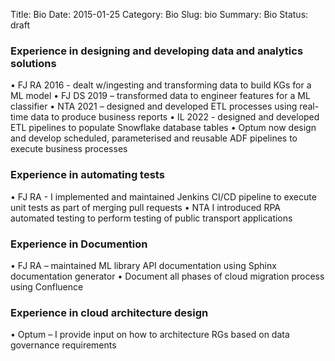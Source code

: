 Title: Bio
Date: 2015-01-25
Category: Bio
Slug: bio
Summary: Bio
Status: draft

### Experience in designing and developing data and analytics solutions
•	FJ RA 2016 - dealt w/ingesting and transforming data to build KGs for a ML model 
•	FJ DS 2019 – transformed data to engineer features for a ML classifier
•	NTA 2021 – designed and developed ETL processes using real-time data to produce business reports
•	IL 2022 - designed and developed ETL pipelines to populate Snowflake database tables
•	Optum now design and develop scheduled, parameterised and reusable ADF pipelines to execute business processes

### Experience in automating tests
•	FJ RA - I implemented and maintained Jenkins CI/CD pipeline to execute unit tests as part of merging pull requests
•	NTA I introduced RPA automated testing to perform testing of public transport applications 

### Experience in Documention
•	FJ RA – maintained ML library API documentation using Sphinx documentation generator
•	Document all phases of cloud migration process using Confluence

### Experience in cloud architecture design
•	Optum – I provide input on how to architecture RGs based on data governance requirements
